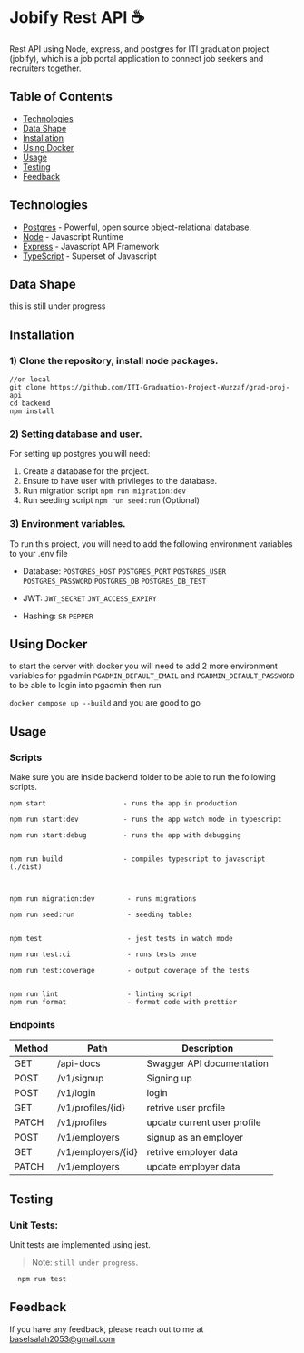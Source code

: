 # Jobify Rest API ☕

Rest API using Node, express, and postgres for ITI graduation project (jobify), which is a job portal application to connect job seekers and recruiters together.

## Table of Contents

- [Technologies](#technologies)
- [Data Shape](#data-shape)
- [Installation](#installation)
- [Using Docker](#using-docker)
- [Usage](#usage)
- [Testing](#testing)
- [Feedback](#feedback)

## Technologies

- [Postgres](https://www.postgresql.org/) - Powerful, open source object-relational database.
- [Node](https://nodejs.org) - Javascript Runtime
- [Express](https://expressjs.com/) - Javascript API Framework
- [TypeScript](https://www.typescriptlang.org/) - Superset of Javascript

## Data Shape

this is still under progress

## Installation

### 1) Clone the repository, install node packages.

```
//on local
git clone https://github.com/ITI-Graduation-Project-Wuzzaf/grad-proj-api
cd backend
npm install
```

### 2) Setting database and user.

For setting up postgres you will need:

1. Create a database for the project.
2. Ensure to have user with privileges to the database.
3. Run migration script `npm run migration:dev`
4. Run seeding script `npm run seed:run` (Optional)

### 3) Environment variables.

To run this project, you will need to add the following environment variables to your .env file

- Database: `POSTGRES_HOST`
  `POSTGRES_PORT`
  `POSTGRES_USER`
  `POSTGRES_PASSWORD`
  `POSTGRES_DB`
  `POSTGRES_DB_TEST`

- JWT: `JWT_SECRET`
  `JWT_ACCESS_EXPIRY`

- Hashing: `SR`
  `PEPPER`

## Using Docker

to start the server with docker you will need to add 2 more environment variables for pgadmin
`PGADMIN_DEFAULT_EMAIL`
and
`PGADMIN_DEFAULT_PASSWORD`
to be able to login into pgadmin
then run

`docker compose up --build`
and you are good to go

## Usage

### Scripts

Make sure you are inside backend folder to be able to run the following scripts.

```
npm start                   - runs the app in production

npm run start:dev           - runs the app watch mode in typescript

npm run start:debug         - runs the app with debugging


npm run build               - compiles typescript to javascript (./dist)



npm run migration:dev        - runs migrations

npm run seed:run             - seeding tables


npm test                     - jest tests in watch mode

npm run test:ci              - runs tests once

npm run test:coverage        - output coverage of the tests


npm run lint                 - linting script
npm run format               - format code with prettier
```

### Endpoints

| Method | Path               | Description                 |
| ------ | ------------------ | --------------------------- |
| GET    | /api-docs          | Swagger API documentation   |
| POST   | /v1/signup         | Signing up                  |
| POST   | /v1/login          | login                       |
| GET    | /v1/profiles/{id}  | retrive user profile        |
| PATCH  | /v1/profiles       | update current user profile |
| POST   | /v1/employers      | signup as an employer       |
| GET    | /v1/employers/{id} | retrive employer data       |
| PATCH  | /v1/employers      | update employer data        |

## Testing

### Unit Tests:

Unit tests are implemented using jest.

> Note: `still under progress`.

```bash
  npm run test
```

## Feedback

If you have any feedback, please reach out to me at baselsalah2053@gmail.com
